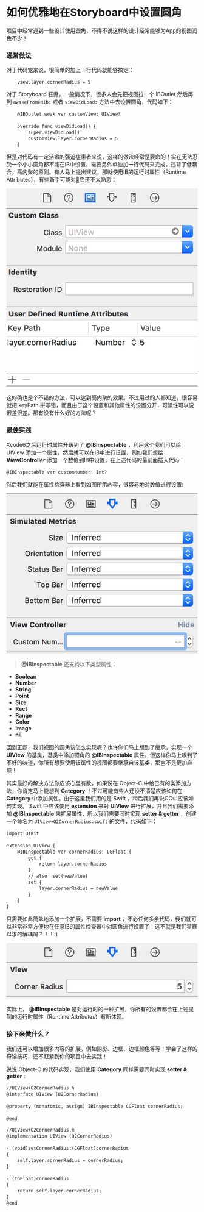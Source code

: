 # 如何优雅地在Storyboard中设置圆角

项目中经常遇到一些设计使用圆角，不得不说这样的设计经常能够为App的视图润色不少！
### 通常做法 
对于代码党来说，很简单的加上一行代码就能够搞定：

```
	view.layer.cornerRadius = 5

```

对于 Storyboard 狂魔，一般情况下，很多人会先把视图拉一个 IBOutlet 然后再到 `awakeFromeNib:` 或者 `viewDidLoad:` 方法中去设置圆角，代码如下：

```
	@IBOutlet weak var customView: UIView!
	
    override func viewDidLoad() {
        super.viewDidLoad()
        customView.layer.cornerRadius = 5
    }

```

但是对代码有一定洁癖的强迫症患者来说，这样的做法经常是要命的！实在无法忍受一个小小圆角都不能在IB中设置，需要另外单独加一行代码来完成，违背了低耦合，高内聚的原则。有人马上提出建议，那就使用IB的运行时属性（Runtime Attributes），有些新手可能对它还不太熟悉：

![IB的运行时属性设置](source/runtime_attributes.png)

这的确也是个不错的方法，可以达到高内聚的效果。不过用过的人都知道，很容易就把 keyPath 拼写错，而且由于这个设置和其他属性的设置分开，可读性可以说很差很差。那有没有什么好的方法呢？

### 最佳实践

Xcode6之后运行时属性升级到了 **@IBInspectable** ，利用这个我们可以给 UIView 添加一个属性，然后就可以在IB中进行设置，例如我们想给 **ViewController** 添加一个数值到IB中设置，在上述代码的最前面插入代码：

```
@IBInspectable var customNumber: Int?

```
然后我们就能在属性检查器上看到如图所示内容，很容易地对数值进行设置:

![自定义属性设置](source/custom_number.png)


> **@IBInspectable** 还支持以下类型属性：
> 
* **Boolean**
* **Number**
* **String**
* **Point**
* **Size** 
* **Rect**
* **Range**
* **Color**
* **Image**
* **nil**


回到正题，我们视图的圆角该怎么实现呢？也许你们马上想到了继承，实现一个 **UIView** 的基类，基类中添加圆角的 **@IBInspectable** 属性。但这样你马上嗅到了不好的味道，你所有想要使用该属性的视图都要继承自该基类，那岂不是更加麻烦！

其实最好的解决方法你应该心里有数，如果说在 Object-C 中给已有的类添加方法，你肯定马上能想到 **Category** ！不过可能有些人还没不清楚应该如何在 **Category** 中添加属性。由于这里我们用的是 Swift ，稍后我们再说OC中应该如何实现。 Swift 中应该使用 **extension** 来对 **UIView** 进行扩展，并且我们需要添加 **@IBInspectable** 来扩展属性，所以我们需要同时实现 **setter & getter** ，创建一个命名为 `UIView+O2CornerRadius.swift` 的文件，代码如下：

```
import UIKit

extension UIView {
    @IBInspectable var cornerRadius: CGFloat {
        get {
            return layer.cornerRadius
        }
        // also  set(newValue)
        set {
            layer.cornerRadius = newValue
        }
    }
}

```

只需要如此简单地添加一个扩展，不需要 **import** ，不必任何多余代码，我们就可以非常非常方便地在任意IB的属性检查器中对圆角进行设置了！这不就是我们梦寐以求的解耦吗？！！:)


![自定义圆角属性设置](source/corner_radius.png)

实际上， **@IBInspectable** 是对运行时的一种扩展，你所有的设置都会在上述提到的运行时属性（Runtime Attributes）有所体现。

### 接下来做什么？

我们还可以增加很多内容的扩展，例如阴影、边框、边框颜色等等！学会了这样的奇淫技巧，还不赶紧到你的项目中去实践！

说说 Object-C 的代码实现，我们使用 **Category** 同样需要同时实现 **setter & getter** :

```
//UIView+O2CornerRadius.h
@interface UIView (O2CornerRadius)
 
@property (nonatomic, assign) IBInspectable CGFloat cornerRadius;
 
@end
```

```
//UIView+O2CornerRadius.m
@implementation UIView (O2CornerRadius)
 
- (void)setCornerRadius:(CGFloat)cornerRadius
{
    self.layer.cornerRadius = cornerRadius;
}
 
- (CGFloat)cornerRadius
{
    return self.layer.cornerRadius;
}
@end
```